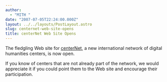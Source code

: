 ```yaml
---
author:
  - "MITH "
date: "2007-07-05T22:24:00.000Z"
layout: ../../layouts/PostLayout.astro
slug: centernet-web-site-opens
title: centerNet Web Site Opens
---
```


The fledgling Web site for [centerNet](http://www.digitalhumanities.org/centernet/), a new international network of digital humanities centers, is now open.

If you know of centers that are not already part of the network, we would appreciate it if you could point them to the Web site and encourage their participation.
